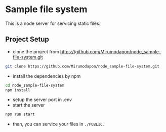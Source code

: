 # Sample file system

This is a node server for servicing static files.

## Project Setup

- clone the project from https://github.com/Mirumodapon/node_sample-file-system.git

```bash
git clone https://github.com/Mirumodapon/node_sample-file-system.git
```

- install the dependencies by npm
```bash
cd node_sample-file-system
npm install
```

- setup the server port in .env
- start the server
```bash
npm run start
```
- than, you can service your files in `./PUBLIC`.

